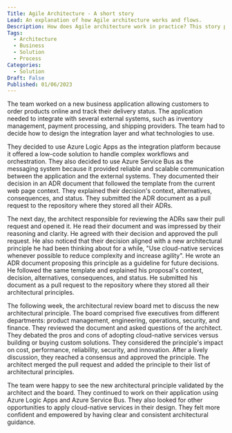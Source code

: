 ```yaml
---
Title: Agile Architecture - A short story
Lead: An explanation of how Agile architecture works and flows.
Description: How does Agile architecture work in practice? This story provides a demonstration.
Tags:
  - Architecture
  - Business
  - Solution
  - Process
Categories:
  - Solution
Draft: False
Published: 01/06/2023
---
```


The team worked on a new business application allowing customers to order products online and track their delivery status. The application needed to integrate with several external systems, such as inventory management, payment processing, and shipping providers. The team had to decide how to design the integration layer and what technologies to use.

They decided to use Azure Logic Apps as the integration platform because it offered a low-code solution to handle complex workflows and orchestration. They also decided to use Azure Service Bus as the messaging system because it provided reliable and scalable communication between the application and the external systems. They documented their decision in an ADR document that followed the template from the current web page context. They explained their decision's context, alternatives, consequences, and status. They submitted the ADR document as a pull request to the repository where they stored all their ADRs.

The next day, the architect responsible for reviewing the ADRs saw their pull request and opened it. He read their document and was impressed by their reasoning and clarity. He agreed with their decision and approved the pull request. He also noticed that their decision aligned with a new architectural principle he had been thinking about for a while, "Use cloud-native services whenever possible to reduce complexity and increase agility". He wrote an ADR document proposing this principle as a guideline for future decisions. He followed the same template and explained his proposal's context, decision, alternatives, consequences, and status. He submitted his document as a pull request to the repository where they stored all their architectural principles.

The following week, the architectural review board met to discuss the new architectural principle. The board comprised five executives from different departments: product management, engineering, operations, security, and finance. They reviewed the document and asked questions of the architect. They debated the pros and cons of adopting cloud-native services versus building or buying custom solutions. They considered the principle's impact on cost, performance, reliability, security, and innovation. After a lively discussion, they reached a consensus and approved the principle. The architect merged the pull request and added the principle to their list of architectural principles.

The team were happy to see the new architectural principle validated by the architect and the board. They continued to work on their application using Azure Logic Apps and Azure Service Bus. They also looked for other opportunities to apply cloud-native services in their design. They felt more confident and empowered by having clear and consistent architectural guidance.
